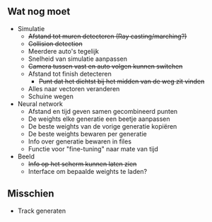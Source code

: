 ## Wat nog moet
- Simulatie
  - ~~Afstand tot muren detecteren (Ray casting/marching?)~~
  - ~~Collision detection~~
  - Meerdere auto's tegelijk
  - Snelheid van simulatie aanpassen
  - ~~Camera tussen vast en auto volgen kunnen switchen~~
  - Afstand tot finish detecteren
    - ~~Punt dat het dichtst bij het midden van de weg zit vinden~~
  - Alles naar vectoren veranderen
  - Schuine wegen
- Neural network
  - Afstand en tijd geven samen gecombineerd punten
  - De weights elke generatie een beetje aanpassen
  - De beste weights van de vorige generatie kopiëren
  - De beste weights bewaren per generatie
  - Info over generatie bewaren in files
  - Functie voor "fine-tuning" naar mate van tijd
- Beeld
  - ~~Info op het scherm kunnen laten zien~~
  - Interface om bepaalde weights te laden? 


## Misschien
- Track generaten